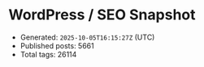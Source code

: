 # WordPress / SEO Snapshot

- Generated: `2025-10-05T16:15:27Z` (UTC)
- Published posts: 5661
- Total tags: 26114
